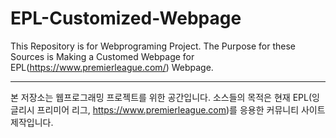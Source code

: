 # EPL-Customized-Webpage

This Repository is for Webprograming Project.
The Purpose for these Sources is Making a Customed Webpage for EPL(https://www.premierleague.com/) Webpage.

----------------------

본 저장소는 웹프로그래밍 프로젝트를 위한 공간입니다.
소스들의 목적은 현재 EPL(잉글리시 프리미어 리그, https://www.premierleague.com)를 응용한 커뮤니티 사이트 제작입니다.
